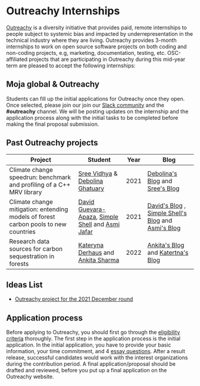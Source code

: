 # Outreachy Internships

[Outreachy](https://www.outreachy.org/) is a diversity initiative that provides paid, remote internships to people subject to systemic bias and impacted by underrepresentation in the technical industry where they are living. Outreachy provides 3-month internships to work on open source software projects on both coding and non-coding projects, e.g, marketing, documentation, testing, etc. OSC-affiliated projects that are participating in Outreachy during this mid-year term are pleased to accept the following internships:

## Moja global & Outreachy

Students can fill up the initial applications for Outreachy once they open. Once selected, please join our join our [Slack community](https://join.slack.com/t/mojaglobal/shared_invite/zt-o6ta1ug0-rVLjAo460~d7JbZ~HpFFtw) and the **#outreachy** channel. We will be posting updates on the internship and the application process along with the initial tasks to be completed before making the final proposal submission.

## Past Outreachy projects

| Project               | Student                                                        | Year | Blog |
|-----------------------|--------------------------------------------------------------------|---------|--------|
| Climate change speedrun: benchmark and profiling of a C++ MRV library        | [Sree Vidhya](https://github.com/vidhya001) & [Debolina Ghatuary](https://github.com/SlipperyGnome)                   |   2021      |[Debolina's Blog](https://debolinaghatuary.medium.com/whats-my-work-at-moja-global-7b7e0c3e4dcb/) and [Sree's Blog](https://vidhya001.github.io/OutreachyBlog/)|
| Climate change mitigation: entending models of forest carbon pools to new countries      |  [David Guevara-Apaza](https://github.com/yodavo), [Simple Shell](https://github.com/Simpleshell3) and [Asmi Jafar](https://github.com/asmijafar20)                   |   2021      | [David's Blog](https://medium.com/@yodavo/my-first-steps-on-outreachy-2021-and-moja-global-c1ab22e448d) , [Simple Shell's Blog](https://simpleshell.dreamwidth.org/972.html) and [Asmi's Blog](https://community.moja.global/blog/asmi-jafar-outreachy-2021-intern) |
| Research data sources for carbon sequestration in forests        | [Kateryna Derhaus](https://github.com/derha) and [Ankita Sharma](https://github.com/ankitaS11)     |   2022     | [Ankita's Blog](https://ankitas11.github.io/posts/2022/07/outreachy-my-progress-so-far/) and [Katertna's Blog](https://derhaoutreachy.wordpress.com/blog/) |



## Ideas List

- [Outreachy project for the 2021 December round](OUTREACHY-2021-PROJECT-1.md)

## Application process

Before applying to Outreachy, you should first go through the [eligibility criteria](https://www.outreachy.org/docs/applicant/#eligibility) thoroughly. The first step in the application process is the initial application. In the initial application, you have to provide your basic information, your time commitment, and 4 [essay questions](https://www.outreachy.org/docs/applicant/#initial-application). After a result release, successful candidates would work with the interest organizations during the contribution period. A final application/proposal should be drafted and reviewed, before you put up a final application on the Outreachy website.
